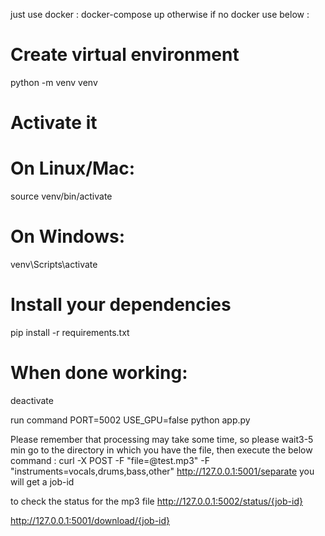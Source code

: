 just use docker : docker-compose up
otherwise if no docker use below : 

# Create virtual environment
python -m venv venv

# Activate it
# On Linux/Mac:
source venv/bin/activate
# On Windows:
venv\Scripts\activate

# Install your dependencies
pip install -r requirements.txt

# When done working:
deactivate

run command 
PORT=5002 USE_GPU=false python app.py


Please remember that processing may take some time, so please wait3-5 min
go to the directory in which you have the file, 
then execute the below command : 
curl -X POST -F "file=@test.mp3" -F "instruments=vocals,drums,bass,other" http://127.0.0.1:5001/separate
you will get a  job-id 

to check the status for the mp3 file
http://127.0.0.1:5002/status/{job-id}

http://127.0.0.1:5001/download/{job-id}
